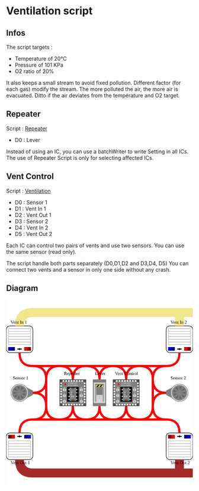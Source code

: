 # Ventilation script

## Infos
The script targets :
- Temperature of 20°C
- Pressure of 101 KPa
- O2 ratio of 20%

It also keeps a small stream to avoid fixed pollution.
Different factor (for each gas) modify the stream.
The more polluted the air, the more air is evacuated.
Ditto if the air deviates from the température and O2 target.

## Repeater
Script : [Repeater](/Scripts/Miscellaneous/Repeater)
- D0 : Lever

Instead of using an IC, you can use a batchWriter to write Setting in all ICs.
The use of Repeater Script is only for selecting affected ICs.

## Vent Control
Script : [Ventilation](/Scripts/Ventilation)
- D0 : Sensor 1
- D1 : Vent In 1
- D2 : Vent Out 1
- D3 : Sensor 2
- D4 : Vent In 2
- D5 : Vent Out 2

Each IC can control two pairs of vents and use two sensors. You can use the same sensor (read only).

The script handle both parts separately (D0,D1,D2 and D3,D4, D5)
You can connect two vents and a sensor in only one side without any crash.

## Diagram

![Ventilation diagram](/Diagrams/Ventilation.svg)
